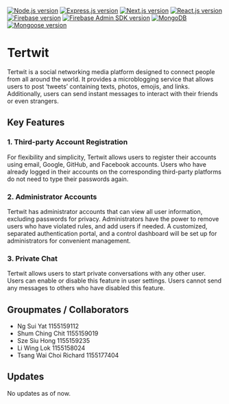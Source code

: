 [![Node.js version](https://img.shields.io/badge/Node.js-v14.x-blue)](https://nodejs.org/)
[![Express.js version](https://img.shields.io/badge/Express.js-v4.18.2-green)](https://expressjs.com/)
[![Next.js version](https://img.shields.io/badge/Next.js-v13.3.0-blue)](https://nextjs.org/)
[![React.js version](https://img.shields.io/badge/React.js-v18.0.33-blue)](https://reactjs.org/)
[![Firebase version](https://img.shields.io/badge/Firebase-v9.19.1-orange)](https://firebase.google.com/)
[![Firebase Admin SDK version](https://img.shields.io/badge/Firebase_Admin_SDK-v11.6.0-orange)](https://firebase.google.com/docs/admin/setup)
[![MongoDB](https://img.shields.io/badge/MongoDB-Database-green)](https://www.mongodb.com/)
[![Mongoose version](https://img.shields.io/badge/Mongoose-v7.0.3-blue)](https://mongoosejs.com/)

# Tertwit

Tertwit is a social networking media platform designed to connect people from all around the world. It provides a microblogging service that allows users to post ‘tweets’ containing texts, photos, emojis, and links. Additionally, users can send instant messages to interact with their friends or even strangers. 

## Key Features

### 1. Third-party Account Registration

For flexibility and simplicity, Tertwit allows users to register their accounts using email, Google, GitHub, and Facebook accounts. Users who have already logged in their accounts on the corresponding third-party platforms do not need to type their passwords again.

### 2. Administrator Accounts

Tertwit has administrator accounts that can view all user information, excluding passwords for privacy. Administrators have the power to remove users who have violated rules, and add users if needed. A customized, separated authentication portal, and a control dashboard will be set up for administrators for convenient management.

### 3. Private Chat

Tertwit allows users to start private conversations with any other user. Users can enable or disable this feature in user settings. Users cannot send any messages to others who have disabled this feature.

## Groupmates / Collaborators

- Ng Sui Yat 1155159112 
- Shum Ching Chit 1155159019 
- Sze Siu Hong 1155159235 
- Li Wing Lok 1155158024 
- Tsang Wai Choi Richard 1155177404

## Updates

No updates as of now.
